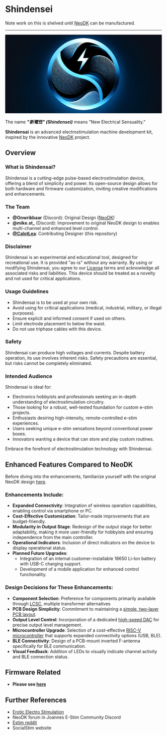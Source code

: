 # Shindensei

Note work on this is shelved until [NeoDK](https://github.com/calotlea/NeoDK) can be manufactured.

----


![Banner](img/banner.png)

The name ***"新電性" (Shindensei)*** means "New Electrical Sensuality."

**Shindensai** is an advanced electrostimulation machine development kit, inspired by the 
innovative [NeoDK](https://github.com/Onwrikbaar/NeoDK) project.

## Overview

### What is Shindensai?
Shindensai is a cutting-edge pulse-based electrostimulation device, offering a blend of simplicity and power. Its 
open-source design allows for both hardware and firmware customization, inviting creative modifications and enhancements.

### The Team
- **@Onwrikbaar** (Discord): Original Design ([NeoDK](https://github.com/Onwrikbaar/NeoDK))
- **@mike.st_** (Discord): Improvement to original NeoDK design to enables multi-channel and enhanced level control.
- **[@CalotLea](https://twitter.com/CalotLea)**: Contributing Designer (this repository)

### Disclaimer

Shindensai is an experimental and educational tool, designed for recreational use. It is provided "as-is" without any 
warranty. By using or modifying Shindensai, you agree to our [License](LICENSE.txt) terms and acknowledge all associated 
risks and liabilities. This device should be treated as a novelty and not used for critical applications.

### Usage Guidelines
 * Shindensai is to be used at your own risk.
 * Avoid using for critical applications (medical, industrial, military, or illegal purposes).
 * Ensure explicit and informed consent if used on others.
 * Limit electrode placement to below the waist.
 * Do not use triphase cables with this device.

### Safety

Shindensai can produce high voltages and currents. Despite battery operation, its use involves inherent risks. Safety 
precautions are essential, but risks cannot be completely eliminated.

### Intended Audience
Shindensai is ideal for:
 * Electronics hobbyists and professionals seeking an in-depth understanding of electrostimulation circuitry.
 * Those looking for a robust, well-tested foundation for custom e-stim projects.
 * Enthusiasts desiring high-intensity, remote-controlled e-stim experiences.
 * Users seeking unique e-stim sensations beyond conventional power boxes.
 * Innovators wanting a device that can store and play custom routines.

Embrace the forefront of electrostimulation technology with Shindensai.

## Enhanced Features Compared to NeoDK

Before diving into the enhancements, familiarize yourself with the original NeoDK design [here](https://github.com/Onwrikbaar/NeoDK/blob/main/Design.md).

### Enhancements Include:

- **Expanded Connectivity**: Integration of wireless operation capabilities, enabling control via smartphone or PC.
- **Cost-Effective Customization**: Tailor-made improvements that are budget-friendly.
- **Modularity in Output Stage**: Redesign of the output stage for better adaptability, making it more user-friendly for hobbyists and ensuring independence from the main controller.
- **Operational Indicators**: Inclusion of direct indicators on the device to display operational status.
- **Planned Future Upgrades**:
    - Integration of an internal customer-installable 18650 Li-Ion battery with USB-C charging support.
    - Development of a mobile application for enhanced control functionality.

### Design Decisions for These Enhancements:

- **Component Selection**: Preference for components primarily available through [LCSC](https://www.lcsc.com/), multiple transformer alternatives
- **PCB Design Simplicity**: Commitment to maintaining a [simple, two-layer PCB layout](https://jlcpcb.com/capabilitiesDetail?index=1).
- **Output Level Control**: Incorporation of a dedicated [high-speed DAC](https://www.microchip.com/en-us/product/mcp4726) for precise output level management.
- **Microcontroller Upgrade**: Selection of a cost-effective [RISC-V microcontroller](https://www.wch-ic.com/products/CH32V208.html) that supports expanded connectivity options (USB, BLE).
- **BLE Connectivity**: Design of a PCB-mount inverted F-antenna specifically for BLE communication.
- **Visual Feedback**: Addition of LEDs to visually indicate channel activity and BLE connection status.

## Firmware Related
 * **Please see [here](firmware/README.md)**

## Further References
 * [Erotic Electro Stimulation](https://en.wikipedia.org/wiki/Erotic_electrostimulation)
 * NeoDK forum in Joannes E-Stim Community Discord
 * [Estim reddit](https://www.reddit.com/r/estim/)
 * SocialStim website